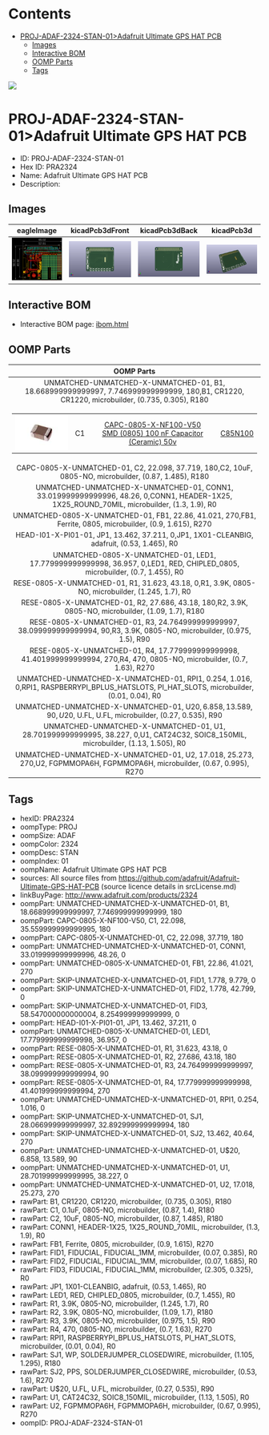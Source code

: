 



Contents
========

* [PROJ-ADAF-2324-STAN-01>Adafruit Ultimate GPS HAT PCB](#proj-adaf-2324-stan-01adafruit-ultimate-gps-hat-pcb)
	* [Images](#images)
	* [Interactive BOM](#interactive-bom)
	* [OOMP Parts](#oomp-parts)
	* [Tags](#tags)
  
![][im]
# PROJ-ADAF-2324-STAN-01>Adafruit Ultimate GPS HAT PCB

- ID: PROJ-ADAF-2324-STAN-01
- Hex ID: PRA2324
- Name: Adafruit Ultimate GPS HAT PCB
- Description: 

## Images
  
  

|eagleImage|kicadPcb3dFront|kicadPcb3dBack|kicadPcb3d|
| :---: | :---: | :---: | :---: |
|[![eagleImage](eagleImage_140.png)](eagleImage_600.png)|[![kicadPcb3dFront](kicadPcb3dFront_140.png)](kicadPcb3dFront_600.png)|[![kicadPcb3dBack](kicadPcb3dBack_140.png)](kicadPcb3dBack_600.png)|[![kicadPcb3d](kicadPcb3d_140.png)](kicadPcb3d_600.png)|

## Interactive BOM

- Interactive BOM page: [ibom.html](kicad/bom/ibom.html)

## OOMP Parts
  

|OOMP Parts|
| :---: |
|UNMATCHED-UNMATCHED-X-UNMATCHED-01, B1, 18.668999999999997, 7.746999999999999, 180,B1, CR1220, CR1220, microbuilder, (0.735, 0.305), R180|
|<table><tr><td>![CAPC-0805-X-NF100-V50](https://raw.githubusercontent.com/oomlout/oomlout_OOMP_parts/main/CAPC-0805-X-NF100-V50/image_140.jpg)</td><td> C1</td><td>[CAPC-0805-X-NF100-V50<br>SMD (0805) 100 nF Capacitor (Ceramic) 50v](https://github.com/oomlout/oomlout_OOMP_parts/tree/main/CAPC-0805-X-NF100-V50/)</td><td>[C85N100](https://github.com/oomlout/oomlout_OOMP_parts/tree/main/CAPC-0805-X-NF100-V50/)</td></tr></table>|
|CAPC-0805-X-UNMATCHED-01, C2, 22.098, 37.719, 180,C2, 10uF, 0805-NO, microbuilder, (0.87, 1.485), R180|
|UNMATCHED-UNMATCHED-X-UNMATCHED-01, CONN1, 33.019999999999996, 48.26, 0,CONN1, HEADER-1X25, 1X25_ROUND_70MIL, microbuilder, (1.3, 1.9), R0|
|UNMATCHED-0805-X-UNMATCHED-01, FB1, 22.86, 41.021, 270,FB1, Ferrite, 0805, microbuilder, (0.9, 1.615), R270|
|HEAD-I01-X-PI01-01, JP1, 13.462, 37.211, 0,JP1, 1X01-CLEANBIG, adafruit, (0.53, 1.465), R0|
|UNMATCHED-0805-X-UNMATCHED-01, LED1, 17.779999999999998, 36.957, 0,LED1, RED, CHIPLED_0805, microbuilder, (0.7, 1.455), R0|
|RESE-0805-X-UNMATCHED-01, R1, 31.623, 43.18, 0,R1, 3.9K, 0805-NO, microbuilder, (1.245, 1.7), R0|
|RESE-0805-X-UNMATCHED-01, R2, 27.686, 43.18, 180,R2, 3.9K, 0805-NO, microbuilder, (1.09, 1.7), R180|
|RESE-0805-X-UNMATCHED-01, R3, 24.764999999999997, 38.099999999999994, 90,R3, 3.9K, 0805-NO, microbuilder, (0.975, 1.5), R90|
|RESE-0805-X-UNMATCHED-01, R4, 17.779999999999998, 41.401999999999994, 270,R4, 470, 0805-NO, microbuilder, (0.7, 1.63), R270|
|UNMATCHED-UNMATCHED-X-UNMATCHED-01, RPI1, 0.254, 1.016, 0,RPI1, RASPBERRYPI_BPLUS_HATSLOTS, PI_HAT_SLOTS, microbuilder, (0.01, 0.04), R0|
|UNMATCHED-UNMATCHED-X-UNMATCHED-01, U$20, 6.858, 13.589, 90,U$20, U.FL, U.FL, microbuilder, (0.27, 0.535), R90|
|UNMATCHED-UNMATCHED-X-UNMATCHED-01, U1, 28.701999999999995, 38.227, 0,U1, CAT24C32, SOIC8_150MIL, microbuilder, (1.13, 1.505), R0|
|UNMATCHED-UNMATCHED-X-UNMATCHED-01, U2, 17.018, 25.273, 270,U2, FGPMMOPA6H, FGPMMOPA6H, microbuilder, (0.67, 0.995), R270|

## Tags

- hexID: PRA2324
- oompType: PROJ
- oompSize: ADAF
- oompColor: 2324
- oompDesc: STAN
- oompIndex: 01
- oompName: Adafruit Ultimate GPS HAT PCB
- sources: All source files from https://github.com/adafruit/Adafruit-Ultimate-GPS-HAT-PCB (source licence details in srcLicense.md)
- linkBuyPage: http://www.adafruit.com/products/2324
- oompPart: UNMATCHED-UNMATCHED-X-UNMATCHED-01, B1, 18.668999999999997, 7.746999999999999, 180
- oompPart: CAPC-0805-X-NF100-V50, C1, 22.098, 35.559999999999995, 180
- oompPart: CAPC-0805-X-UNMATCHED-01, C2, 22.098, 37.719, 180
- oompPart: UNMATCHED-UNMATCHED-X-UNMATCHED-01, CONN1, 33.019999999999996, 48.26, 0
- oompPart: UNMATCHED-0805-X-UNMATCHED-01, FB1, 22.86, 41.021, 270
- oompPart: SKIP-UNMATCHED-X-UNMATCHED-01, FID1, 1.778, 9.779, 0
- oompPart: SKIP-UNMATCHED-X-UNMATCHED-01, FID2, 1.778, 42.799, 0
- oompPart: SKIP-UNMATCHED-X-UNMATCHED-01, FID3, 58.547000000000004, 8.254999999999999, 0
- oompPart: HEAD-I01-X-PI01-01, JP1, 13.462, 37.211, 0
- oompPart: UNMATCHED-0805-X-UNMATCHED-01, LED1, 17.779999999999998, 36.957, 0
- oompPart: RESE-0805-X-UNMATCHED-01, R1, 31.623, 43.18, 0
- oompPart: RESE-0805-X-UNMATCHED-01, R2, 27.686, 43.18, 180
- oompPart: RESE-0805-X-UNMATCHED-01, R3, 24.764999999999997, 38.099999999999994, 90
- oompPart: RESE-0805-X-UNMATCHED-01, R4, 17.779999999999998, 41.401999999999994, 270
- oompPart: UNMATCHED-UNMATCHED-X-UNMATCHED-01, RPI1, 0.254, 1.016, 0
- oompPart: SKIP-UNMATCHED-X-UNMATCHED-01, SJ1, 28.066999999999997, 32.892999999999994, 180
- oompPart: SKIP-UNMATCHED-X-UNMATCHED-01, SJ2, 13.462, 40.64, 270
- oompPart: UNMATCHED-UNMATCHED-X-UNMATCHED-01, U$20, 6.858, 13.589, 90
- oompPart: UNMATCHED-UNMATCHED-X-UNMATCHED-01, U1, 28.701999999999995, 38.227, 0
- oompPart: UNMATCHED-UNMATCHED-X-UNMATCHED-01, U2, 17.018, 25.273, 270
- rawPart: B1, CR1220, CR1220, microbuilder, (0.735, 0.305), R180
- rawPart: C1, 0.1uF, 0805-NO, microbuilder, (0.87, 1.4), R180
- rawPart: C2, 10uF, 0805-NO, microbuilder, (0.87, 1.485), R180
- rawPart: CONN1, HEADER-1X25, 1X25_ROUND_70MIL, microbuilder, (1.3, 1.9), R0
- rawPart: FB1, Ferrite, 0805, microbuilder, (0.9, 1.615), R270
- rawPart: FID1, FIDUCIAL, FIDUCIAL_1MM, microbuilder, (0.07, 0.385), R0
- rawPart: FID2, FIDUCIAL, FIDUCIAL_1MM, microbuilder, (0.07, 1.685), R0
- rawPart: FID3, FIDUCIAL, FIDUCIAL_1MM, microbuilder, (2.305, 0.325), R0
- rawPart: JP1, 1X01-CLEANBIG, adafruit, (0.53, 1.465), R0
- rawPart: LED1, RED, CHIPLED_0805, microbuilder, (0.7, 1.455), R0
- rawPart: R1, 3.9K, 0805-NO, microbuilder, (1.245, 1.7), R0
- rawPart: R2, 3.9K, 0805-NO, microbuilder, (1.09, 1.7), R180
- rawPart: R3, 3.9K, 0805-NO, microbuilder, (0.975, 1.5), R90
- rawPart: R4, 470, 0805-NO, microbuilder, (0.7, 1.63), R270
- rawPart: RPI1, RASPBERRYPI_BPLUS_HATSLOTS, PI_HAT_SLOTS, microbuilder, (0.01, 0.04), R0
- rawPart: SJ1, WP, SOLDERJUMPER_CLOSEDWIRE, microbuilder, (1.105, 1.295), R180
- rawPart: SJ2, PPS, SOLDERJUMPER_CLOSEDWIRE, microbuilder, (0.53, 1.6), R270
- rawPart: U$20, U.FL, U.FL, microbuilder, (0.27, 0.535), R90
- rawPart: U1, CAT24C32, SOIC8_150MIL, microbuilder, (1.13, 1.505), R0
- rawPart: U2, FGPMMOPA6H, FGPMMOPA6H, microbuilder, (0.67, 0.995), R270
- oompID: PROJ-ADAF-2324-STAN-01



[im]: kicadPcb3d_450.png
